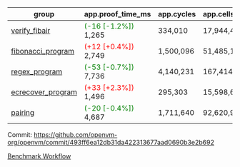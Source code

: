 | group | app.proof_time_ms | app.cycles | app.cells_used | leaf.proof_time_ms | leaf.cycles | leaf.cells_used |
| -- | -- | -- | -- | -- | -- | -- |
| [verify_fibair](https://github.com/openvm-org/openvm/blob/benchmark-results/benchmarks-pr/1496/verify_fibair-493ff6ea12db31da422313677aad0690b3e2b692.md) |<span style='color: green'>(-16 [-1.2%])</span> 1,265 |  334,010 |  17,944,483 |- | - | - |
| [fibonacci_program](https://github.com/openvm-org/openvm/blob/benchmark-results/benchmarks-pr/1496/fibonacci-493ff6ea12db31da422313677aad0690b3e2b692.md) |<span style='color: red'>(+12 [+0.4%])</span> 2,749 |  1,500,096 |  51,485,167 |- | - | - |
| [regex_program](https://github.com/openvm-org/openvm/blob/benchmark-results/benchmarks-pr/1496/regex-493ff6ea12db31da422313677aad0690b3e2b692.md) |<span style='color: green'>(-53 [-0.7%])</span> 7,736 |  4,140,231 |  167,414,951 |- | - | - |
| [ecrecover_program](https://github.com/openvm-org/openvm/blob/benchmark-results/benchmarks-pr/1496/ecrecover-493ff6ea12db31da422313677aad0690b3e2b692.md) |<span style='color: red'>(+33 [+2.3%])</span> 1,496 |  295,303 |  15,598,665 |- | - | - |
| [pairing](https://github.com/openvm-org/openvm/blob/benchmark-results/benchmarks-pr/1496/pairing-493ff6ea12db31da422313677aad0690b3e2b692.md) |<span style='color: green'>(-20 [-0.4%])</span> 4,687 |  1,711,640 |  92,620,923 |- | - | - |


Commit: https://github.com/openvm-org/openvm/commit/493ff6ea12db31da422313677aad0690b3e2b692

[Benchmark Workflow](https://github.com/openvm-org/openvm/actions/runs/13977996819)
